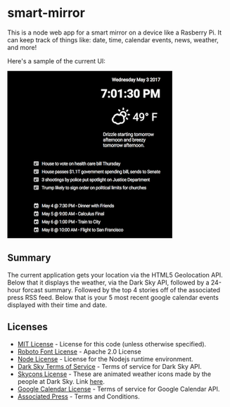 # smart-mirror

This is a node web app for a smart mirror on a device like a Rasberry Pi. It can keep track of things like: date, time, calendar events, news, weather, and more!

Here's a sample of the current UI:

![ui](src/assets/ui.png)

## Summary
The current application gets your location via the HTML5 Geolocation API. Below that it displays the weather, via the Dark Sky API, followed by a 24-hour forcast summary. Followed by the top 4 stories off of the associated press RSS feed. Below that is your 5 most recent google calendar events displayed with their time and date.


## Licenses

- [MIT License](LICENSE) - License for this code (unless otherwise specified).
- [Roboto Font License](https://www.apache.org/licenses/LICENSE-2.0.html) - Apache 2.0 License
- [Node License](https://github.com/nodejs/node/blob/master/LICENSE) - License for the Nodejs runtime environment.
- [Dark Sky Terms of Service](https://darksky.net/dev/docs/terms) - Terms of service for Dark Sky API.
- [Skycons License](https://creativecommons.org/publicdomain/zero/1.0/) - These are animated weather icons made by the people at Dark Sky. Link [here](https://github.com/darkskyapp/skycons).
- [Google Calendar License](https://developers.google.com/google-apps/calendar/terms) - Terms of service for Google Calendar API.
- [Associated Press](https://www.ap.org/terms-and-conditions/) - Terms and Conditions.
